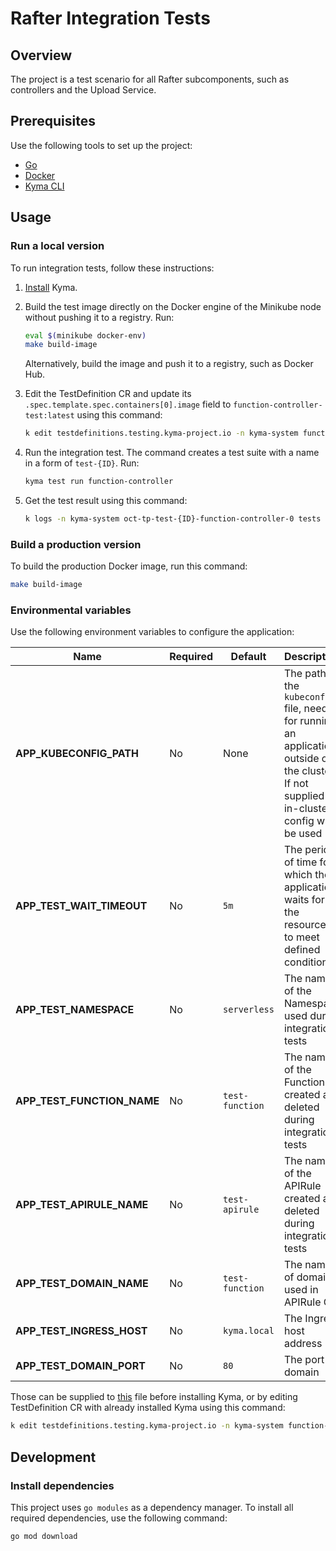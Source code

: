 # Rafter Integration Tests

## Overview

The project is a test scenario for all Rafter subcomponents, such as controllers and the Upload Service.

## Prerequisites

Use the following tools to set up the project:

- [Go](https://golang.org)
- [Docker](https://www.docker.com/)
- [Kyma CLI](https://github.com/kyma-project/cli)

## Usage

### Run a local version

To run integration tests, follow these instructions:

1. [Install](https://kyma-project.io/docs/master/root/kyma/#installation-install-kyma-locally) Kyma.
2. Build the test image directly on the Docker engine of the Minikube node without pushing it to a registry. Run:

   ```bash
   eval $(minikube docker-env)
   make build-image
   ```

   Alternatively, build the image and push it to a registry, such as Docker Hub.

3. Edit the TestDefinition CR and update its `.spec.template.spec.containers[0].image` field to `function-controller-test:latest` using this command:

   ```bash
   k edit testdefinitions.testing.kyma-project.io -n kyma-system function-controller
   ```

4. Run the integration test. The command creates a test suite with a name in a form of `test-{ID}`. Run:

   ```bash
   kyma test run function-controller
   ```

5. Get the test result using this command:

   ```bash
   k logs -n kyma-system oct-tp-test-{ID}-function-controller-0 tests
   ```

### Build a production version

To build the production Docker image, run this command:

```bash
make build-image
```

### Environmental variables

Use the following environment variables to configure the application:

| Name                                  | Required | Default                    | Description                                                                                                                                 |
| ------------------------------------- | -------- | -------------------------- | ------------------------------------------------------------------------------------------------------------------------------------------- |
| **APP_KUBECONFIG_PATH**               | No       | None                       | The path to the `kubeconfig` file, needed for running an application outside of the cluster. If not supplied in-cluster config will be used |
| **APP_TEST_WAIT_TIMEOUT**             | No       | `5m`                       | The period of time for which the application waits for the resources to meet defined conditions                                             |
| **APP_TEST_NAMESPACE**                | No       | `serverless`               | The name of the Namespace used during integration tests                                                                                     |
| **APP_TEST_FUNCTION_NAME**            | No       | `test-function`            | The name of the Function created and deleted during integration tests                                                                       |
| **APP_TEST_APIRULE_NAME**             | No       | `test-apirule`             | The name of the APIRule created and deleted during integration tests                                                                        |
| **APP_TEST_DOMAIN_NAME**              | No       | `test-function`            | The name of domain used in APIRule CR                                                                                                       |
| **APP_TEST_INGRESS_HOST**             | No       | `kyma.local`               | The Ingress host address                                                                                                                    |
| **APP_TEST_DOMAIN_PORT**              | No       | `80`                       | The port of domain                                                                                                                          |

Those can be supplied to [this](../../resources/function-controller/templates/tests/test.yaml) file before installing Kyma, or by editing TestDefinition CR with already installed Kyma using this command:

```bash
k edit testdefinitions.testing.kyma-project.io -n kyma-system function-controller
```

## Development

### Install dependencies

This project uses `go modules` as a dependency manager. To install all required dependencies, use the following command:

```bash
go mod download
```
